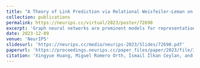 ```yaml
---
title: "A Theory of Link Prediction via Relational Weisfeiler-Leman on Knowledge Graphs"
collection: publications
permalink: https://neurips.cc/virtual/2023/poster/72690
excerpt: 'Graph neural networks are prominent models for representation learning over graph-structured data. While the capabilities and limitations of these models are well-understood for simple graphs, our understanding remains incomplete in the context of knowledge graphs. Our goal is to provide a systematic understanding of the landscape of graph neural networks for knowledge graphs pertaining to the prominent task of link prediction. Our analysis entails a unifying perspective on seemingly unrelated models and unlocks a series of other models. The expressive power of various models is characterized via a corresponding relational Weisfeiler-Leman algorithm. This analysis is extended to provide a precise logical characterization of the class of functions captured by a class of graph neural networks. The theoretical findings presented in this paper explain the benefits of some widely employed practical design choices, which are validated empirically.'
date: 2023-12-09
venue: 'NeurIPS'
slidesurl: 'https://neurips.cc/media/neurips-2023/Slides/72690.pdf'
paperurl: 'https://proceedings.neurips.cc/paper_files/paper/2023/file/3eceb70f47690051d6769739fbf6294b-Paper-Conference.pdf'
citation: 'Xingyue Huang, Miguel Romero Orth, İsmail İlkan Ceylan, and Pablo Barceló. A theory of link prediction via relational weisfeiler-leman on knowledge graphs. In NeurIPS, 2023.'
---
```



